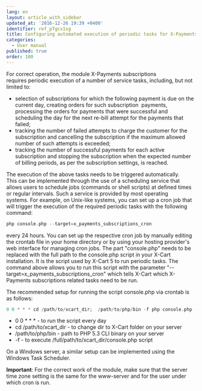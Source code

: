 ```yaml
---
lang: en
layout: article_with_sidebar
updated_at: '2016-12-26 19:39 +0400'
identifier: ref_pTgcx1sg
title: Configuring automated execution of periodic tasks for X-Payments subscriptions
categories:
  - User manual
published: true
order: 100
---
```



For correct operation, the module X-Payments subscriptions requires periodic execution of a number of service tasks, including, but not limited to:

*   selection of subscriptions for which the following payment is due on the current day, creating orders for such subscription  payments, processing the orders for payments that were successful and scheduling the day for the next re-bill attempt for the payments that failed;
*   tracking the number of failed attempts to charge the customer for the subscription and cancelling the subscription if the maximum allowed number of such attempts is exceeded;
*   tracking the number of successful payments for each active subscription and stopping the subscription when the expected number of billing periods, as per the subscription settings, is reached.

The execution of the above tasks needs to be triggered automatically. This can be implemented through the use of a scheduling service that allows users to schedule jobs (commands or shell scripts) at defined times or regular intervals. Such a service is provided by most operating systems. For example, on Unix-like systems, you can set up a cron job that will trigger the execution of the required periodic tasks with the following command: 

```php
php console.php --target=x_payments_subscriptions_cron
```

every 24 hours. You can set up the respective cron job by manually editing the crontab file in your home directory or by using your hosting provider's web interface for managing cron jobs. The part "console.php" needs to be replaced with the full path to the console.php script in your X-Cart installation. It is the script used by X-Cart 5 to run periodic tasks. The command above allows you to run this script with the parameter "--target=x_payments_subscriptions_cron" which tells X-Cart which X-Payments subscriptions related tasks need to be run.

The recommended setup for running the script console.php via crontab is as follows:

```php
0 0 * * * cd /path/to/xcart_dir;  /path/to/php/bin -f php console.php --target=x_payments_subscriptions_cron
```

*   0 0 * * * - to run the script every day
*   cd /path/to/xcart_dir - to change dir to X-Cart folder on your server
*   /path/to/php/bin - path to PHP 5.3 CLI binary on your server
*   -f - to execute /full/path/to/xcart_dir/console.php script

On a Windows server, a similar setup can be implemented using the Windows Task Scheduler.

**Important**: For the correct work of the module, make sure that the server time zone setting is the same for the www-server and for the user under which cron is run.
